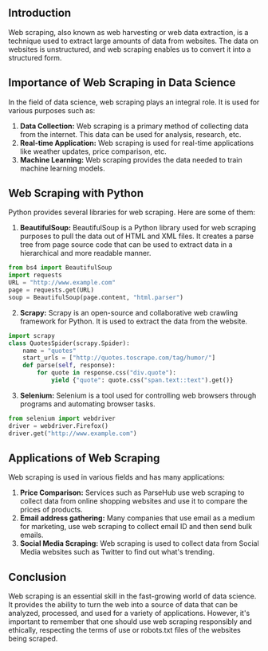 ## Introduction

Web scraping, also known as web harvesting or web data extraction, is a technique used to extract large amounts of data from websites. The data on websites is unstructured, and web scraping enables us to convert it into a structured form.



## Importance of Web Scraping in Data Science

In the field of data science, web scraping plays an integral role. It is used for various purposes such as:

1. **Data Collection:** Web scraping is a primary method of collecting data from the internet. This data can be used for analysis, research, etc.
2. **Real-time Application:** Web scraping is used for real-time applications like weather updates, price comparison, etc.
3. **Machine Learning:** Web scraping provides the data needed to train machine learning models.



## Web Scraping with Python

Python provides several libraries for web scraping. Here are some of them:

1. **BeautifulSoup:** BeautifulSoup is a Python library used for web scraping purposes to pull the data out of HTML and XML files. It creates a parse tree from page source code that can be used to extract data in a hierarchical and more readable manner.

```python
from bs4 import BeautifulSoup
import requests
URL = "http://www.example.com"
page = requests.get(URL)
soup = BeautifulSoup(page.content, "html.parser")
```

2. **Scrapy:** Scrapy is an open-source and collaborative web crawling framework for Python. It is used to extract the data from the website.

```python
import scrapy
class QuotesSpider(scrapy.Spider):
    name = "quotes"
    start_urls = ["http://quotes.toscrape.com/tag/humor/"]
    def parse(self, response):
        for quote in response.css("div.quote"):
            yield {"quote": quote.css("span.text::text").get()}
```

3. **Selenium:** Selenium is a tool used for controlling web browsers through programs and automating browser tasks.

```python
from selenium import webdriver
driver = webdriver.Firefox()
driver.get("http://www.example.com")
```

## Applications of Web Scraping

Web scraping is used in various fields and has many applications:

1. **Price Comparison:** Services such as ParseHub use web scraping to collect data from online shopping websites and use it to compare the prices of products.
2. **Email address gathering:** Many companies that use email as a medium for marketing, use web scraping to collect email ID and then send bulk emails.
3. **Social Media Scraping:** Web scraping is used to collect data from Social Media websites such as Twitter to find out what's trending.



## Conclusion

Web scraping is an essential skill in the fast-growing world of data science. It provides the ability to turn the web into a source of data that can be analyzed, processed, and used for a variety of applications. However, it's important to remember that one should use web scraping responsibly and ethically, respecting the terms of use or robots.txt files of the websites being scraped.